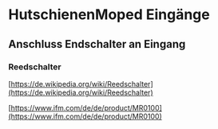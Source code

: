 # HutschienenMoped Eingänge

## Anschluss Endschalter an Eingang

### Reedschalter

[https://de.wikipedia.org/wiki/Reedschalter](https://de.wikipedia.org/wiki/Reedschalter)

[https://www.ifm.com/de/de/product/MR0100](https://www.ifm.com/de/de/product/MR0100)
